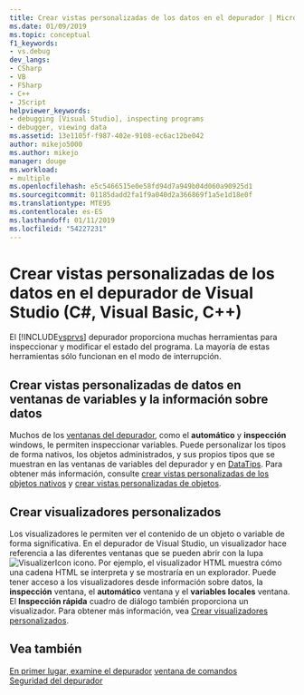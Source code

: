 ```yaml
---
title: Crear vistas personalizadas de los datos en el depurador | Microsoft Docs
ms.date: 01/09/2019
ms.topic: conceptual
f1_keywords:
- vs.debug
dev_langs:
- CSharp
- VB
- FSharp
- C++
- JScript
helpviewer_keywords:
- debugging [Visual Studio], inspecting programs
- debugger, viewing data
ms.assetid: 13e1105f-f987-402e-9108-ec6ac12be042
author: mikejo5000
ms.author: mikejo
manager: douge
ms.workload:
- multiple
ms.openlocfilehash: e5c5466515e0e58fd94d7a949b04d060a90925d1
ms.sourcegitcommit: 01185dadd2fa1f9a040d2a366869f1a5e1d18e0f
ms.translationtype: MTE95
ms.contentlocale: es-ES
ms.lasthandoff: 01/11/2019
ms.locfileid: "54227231"
---
```

# <a name="create-custom-views-of-data-in-the-visual-studio-debugger-c-visual-basic-c"></a>Crear vistas personalizadas de los datos en el depurador de Visual Studio (C#, Visual Basic, C++)

El [!INCLUDE[vsprvs](../code-quality/includes/vsprvs_md.md)] depurador proporciona muchas herramientas para inspeccionar y modificar el estado del programa. La mayoría de estas herramientas sólo funcionan en el modo de interrupción.

## <a name="create-custom-views-of-data-in-variable-windows-and-datatips"></a>Crear vistas personalizadas de datos en ventanas de variables y la información sobre datos

 Muchos de los [ventanas del depurador](../debugger/debugger-windows.md), como el **automático** y **inspección** windows, le permiten inspeccionar variables. Puede personalizar los tipos de forma nativos, los objetos administrados, y sus propios tipos que se muestran en las ventanas de variables del depurador y en [DataTips](../debugger/view-data-values-in-data-tips-in-the-code-editor.md). Para obtener más información, consulte [crear vistas personalizadas de los objetos nativos](../debugger/create-custom-views-of-native-objects.md) y [crear vistas personalizadas de objetos](../debugger/create-custom-views-of-dot-managed-objects.md).
  
## <a name="create-custom-visualizers"></a>Crear visualizadores personalizados

 Los visualizadores le permiten ver el contenido de un objeto o variable de forma significativa. En el depurador de Visual Studio, un visualizador hace referencia a las diferentes ventanas que se pueden abrir con la lupa ![VisualizerIcon](../debugger/media/dbg-tips-visualizer-icon.png "icono visualizador") icono. Por ejemplo, el visualizador HTML muestra cómo una cadena HTML se interpreta y se mostraría en un explorador. Puede tener acceso a los visualizadores desde información sobre datos, la **inspección** ventana, el **automático** ventana y el **variables locales** ventana. El **Inspección rápida** cuadro de diálogo también proporciona un visualizador. Para obtener más información, vea [Crear visualizadores personalizados](../debugger/create-custom-visualizers-of-data.md).
  
## <a name="see-also"></a>Vea también

 [En primer lugar, examine el depurador](../debugger/debugger-feature-tour.md) [ventana de comandos](../ide/reference/command-window.md)   
 [Seguridad del depurador](../debugger/debugger-security.md)